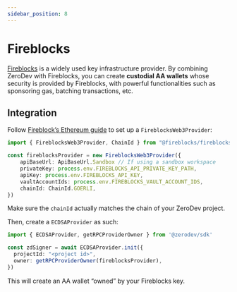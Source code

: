 ```yaml
---
sidebar_position: 8
---
```


# Fireblocks

[Fireblocks](http://fireblocks.com/) is a widely used key infrastructure provider.  By combining ZeroDev with Fireblocks, you can create **custodial AA wallets** whose security is provided by Fireblocks, with powerful functionalities such as sponsoring gas, batching transactions, etc.

## Integration

Follow [Fireblock’s Ethereum guide](https://developers.fireblocks.com/docs/ethereum-development#ethersjs-integration) to set up a `FireblocksWeb3Provider`:

```typescript
import { FireblocksWeb3Provider, ChainId } from "@fireblocks/fireblocks-web3-provider";

const fireblocksProvider = new FireblocksWeb3Provider({
    apiBaseUrl: ApiBaseUrl.Sandbox // If using a sandbox workspace
    privateKey: process.env.FIREBLOCKS_API_PRIVATE_KEY_PATH,
    apiKey: process.env.FIREBLOCKS_API_KEY,
    vaultAccountIds: process.env.FIREBLOCKS_VAULT_ACCOUNT_IDS,
    chainId: ChainId.GOERLI,
})
```

Make sure the `chainId` actually matches the chain of your ZeroDev project.

Then, create a `ECDSAProvider` as such:

```typescript
import { ECDSAProvider, getRPCProviderOwner } from '@zerodev/sdk'

const zdSigner = await ECDSAProvider.init({
  projectId: "<project id>",
  owner: getRPCProviderOwner(fireblocksProvider),
})
```

This will create an AA wallet “owned” by your Fireblocks key.
